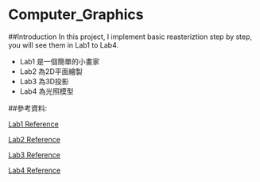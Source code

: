 # Computer_Graphics
##Introduction
In this project, I implement basic reasteriztion step by step, you will see them in Lab1 to Lab4.
* Lab1 是一個簡單的小畫家
* Lab2 為2D平面繪製
* Lab3 為3D投影
* Lab4 為光照模型

##參考資料:

[Lab1 Reference](https://hackmd.io/TpltIfbET3O9X64BYrsNKQ?view)

[Lab2 Reference](https://hackmd.io/5O2FIpo7RuCUEnjf0qvQiA?both)

[Lab3 Reference](https://hackmd.io/@leon890820/HJN9ahXNj)

[Lab4 Reference](https://hackmd.io/@leon890820/r1ceTQ5Dj)
